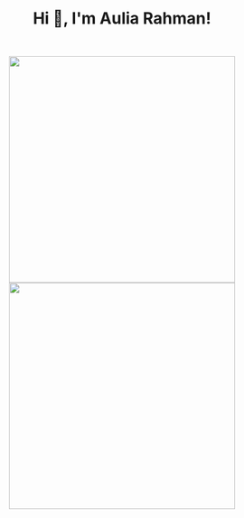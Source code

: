 <h1 align="center">Hi 👋, I'm Aulia Rahman!</h1>
<br>

<p align = "center">
  <img src = "https://github-readme-stats.vercel.app/api?username=rhmnaulia&show_icons=true&theme=tokyonight" width = 400>
  <img src = "https://github-readme-streak-stats.herokuapp.com?user=rhmnaulia&theme=tokyonight_duo&hide_border=true" width = 400>
</p>
